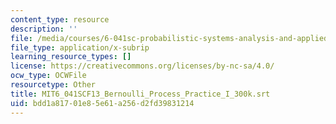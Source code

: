```yaml
---
content_type: resource
description: ''
file: /media/courses/6-041sc-probabilistic-systems-analysis-and-applied-probability-fall-2013/bdd1a81701e85e61a256d2fd39831214_MIT6_041SCF13_Bernoulli_Process_Practice_I_300k.vtt
file_type: application/x-subrip
learning_resource_types: []
license: https://creativecommons.org/licenses/by-nc-sa/4.0/
ocw_type: OCWFile
resourcetype: Other
title: MIT6_041SCF13_Bernoulli_Process_Practice_I_300k.srt
uid: bdd1a817-01e8-5e61-a256-d2fd39831214
---
```

